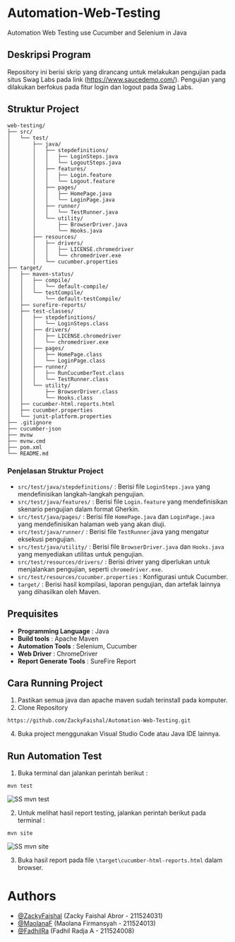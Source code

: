 # Automation-Web-Testing
Automation Web Testing use Cucumber and Selenium in Java

## Deskripsi Program
  Repository ini berisi skrip yang dirancang untuk melakukan pengujian pada situs Swag Labs pada link (https://www.saucedemo.com/). Pengujian yang dilakukan berfokus pada fitur login dan logout pada Swag Labs. 

## Struktur Project
```
web-testing/
├── src/
│   └── test/
│       ├── java/
│       │   ├── stepdefinitions/
│       │   │   ├── LoginSteps.java
│       │   │   └── LogoutSteps.java
│       │   ├── features/
│       │   │   ├── Login.feature
│       │   │   └── Logout.feature
│       │   ├── pages/
│       │   │   ├── HomePage.java
│       │   │   └── LoginPage.java
│       │   ├── runner/
│       │   │   └── TestRunner.java
│       │   └── utility/
│       │       ├── BrowserDriver.java
│       │       └── Hooks.java
│       ├── resources/
│       │   ├── drivers/
│       │   │   ├── LICENSE.chromedriver
│       │   │   └── chromedriver.exe
│       │   └── cucumber.properties
├── target/
│   ├── maven-status/
│   │   ├── compile/
│   │   │   └── default-compile/
│   │   └── testCompile/
│   │       └── default-testCompile/
│   ├── surefire-reports/
│   ├── test-classes/
│   │   ├── stepdefinitions/
│   │   │   └── LoginSteps.class
│   │   ├── drivers/
│   │   │   ├── LICENSE.chromedriver
│   │   │   └── chromedriver.exe
│   │   ├── pages/
│   │   │   ├── HomePage.class
│   │   │   └── LoginPage.class
│   │   ├── runner/
│   │   │   ├── RunCucumberTest.class
│   │   │   └── TestRunner.class
│   │   └── utility/
│   │       ├── BrowserDriver.class
│   │       └── Hooks.class
│   ├── cucumber-html.reports.html
│   ├── cucumber.properties
│   └── junit-platform.properties
├── .gitignore
├── cucumber-json
├── mvnw
├── mvnw.cmd
├── pom.xml
└── README.md
```
### Penjelasan Struktur Project
- `src/test/java/stepdefinitions/` : Berisi file `LoginSteps.java` yang mendefinisikan langkah-langkah pengujian.
- `src/test/java/features/` : Berisi file `Login.feature` yang mendefinisikan skenario pengujian dalam format Gherkin.
- `src/test/java/pages/` : Berisi file `HomePage.java` dan `LoginPage.java` yang mendefinisikan halaman web yang akan diuji.
- `src/test/java/runner/` : Berisi file `TestRunner`.java yang mengatur eksekusi pengujian.
- `src/test/java/utility/` : Berisi file `BrowserDriver.java` dan `Hooks.java` yang menyediakan utilitas untuk pengujian.
- `src/test/resources/drivers/` : Berisi driver yang diperlukan untuk menjalankan pengujian, seperti `chromedriver.exe`.
- `src/test/resources/cucumber.properties` : Konfigurasi untuk Cucumber.
- `target/` : Berisi hasil kompilasi, laporan pengujian, dan artefak lainnya yang dihasilkan oleh Maven.

## Prequisites 
- **Programming Language** : Java
- **Build tools** : Apache Maven
- **Automation Tools** : Selenium, Cucumber
- **Web Driver** : ChromeDriver
- **Report Generate Tools** : SureFire Report

## Cara Running Project
1. Pastikan semua java dan apache maven sudah terinstall pada komputer. 
2. Clone Repository 
```
https://github.com/ZackyFaishal/Automation-Web-Testing.git
```
4. Buka project menggunakan Visual Studio Code atau Java IDE lainnya.

## Run Automation Test
1. Buka terminal dan jalankan perintah berikut :
```
mvn test
```
![SS mvn test](https://github.com/ZackyFaishal/Automation-Web-Testing/assets/101083495/59e301e9-31b2-4664-a9be-19c29c821ac3)

2. Untuk melihat hasil report testing, jalankan perintah berikut pada terminal :
```
mvn site
```
![SS mvn site](https://github.com/ZackyFaishal/Automation-Web-Testing/assets/101083495/f747eef8-c17d-42f1-803c-af87c908fa91)

3. Buka hasil report pada file `\target\cucumber-html-reports.html` dalam browser.

# Authors 
- [@ZackyFaishal](https://github.com/ZackyFaishal) (Zacky Faishal Abror - 211524031) 
- [@MaolanaF](https://github.com/MaolanaF) (Maolana Firmansyah - 211524013)
- [@FadhilRa](https://github.com/FadhilRa) (Fadhil Radja A - 211524008)


